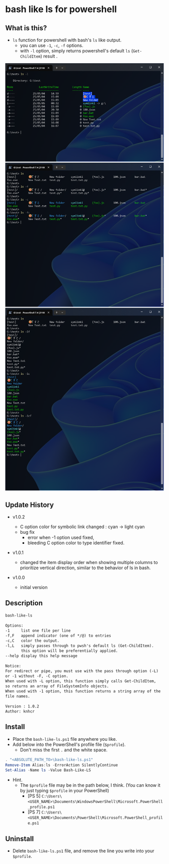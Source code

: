 # bash like ls for powershell

## What is this?
  * `ls` function for powershell with bash's `ls` like output. 
    - you can use `-1`, `-c`, `-f` options.
    - with `-l` option, simply returns powershell's default `ls` (`Get-ChildItem`) result .

![ls-l](./docs/imgs/001.png)
![ls](./docs/imgs/002.png)
![ls-1](./docs/imgs/003.png)


## Update History
* v1.0.2
  - C option color for symbolic link changed : cyan -> light cyan
  - bug fix
    + error when -1 option used fixed,
    + bleeding C option color to type identifier fixed.

* v1.0.1
  - changed the item display order when showing multiple columns
    to prioritize vertical direction, similar to the behavior of ls in bash.

* v1.0.0
  - initial version


## Description
```
bash-like-ls

Options:
-1     list one file per line
-f,F   append indicator (one of */@) to entries
-c,C   color the output.
-l,L   simply passes through to pwsh's default ls (Get-ChildItem).
       this option will be preferentially applied.
--help display this help message

Notice:
For redirect or pipe, you must use with the pass through option (-L)
or -1 without -F, -C option. 
When used with -L option, this function simply calls Get-ChildItem,
so returns an array of FileSystemInfo objects.
When used with -1 option, this function returns a string array of the
file names.

Version : 1.0.2
Author: knhcr
```


## Install
  * Place the `bash-like-ls.ps1` file anywhere you like.
  * Add below into the PowerShell's profile file (`$profile`).
    - Don't miss the first `.` and the white space.

```ps1
. "<ABSOLUTE_PATH_TO>\bash-like-ls.ps1"
Remove-Item Alias:ls -ErrorAction SilentlyContinue
Set-Alias -Name ls -Value Bash-Like-LS
```

  * Hint.
    - The `$profile` file may be in the path below, I think. (You can know it by just typing `$profile` in your PowerShell)
      + [PS 5] `C:\Users\<USER_NAME>\Documents\WindowsPowerShell\Microsoft.PowerShell_profile.ps1` 
      + [PS 7] `C:\Users\<USER_NAME>\Documents\PowerShell\Microsoft.PowerShell_profile.ps1`


## Uninstall
  * Delete `bash-like-ls.ps1` file, and remove the line you write into your `$profile`.











